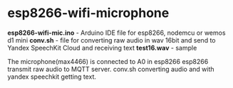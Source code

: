 # esp8266-wifi-microphone

**esp8266-wifi-mic.ino** - Arduino IDE file for esp8266,
nodemcu or wemos d1 mini
**conv.sh** - file for converting raw audio in wav 16bit and
send to Yandex SpeechKit Cloud and receiving text
**test16.wav** - sample

The microphone(max4466) is connected to A0 in esp8266
esp8266 transmit raw audio to MQTT server.
conv.sh converting audio and with yandex speechkit getting text.

